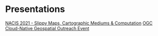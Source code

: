 # Presentations

[NACIS 2021 - Slippy Maps, Cartographic Mediums & Computation](./NACIS2021)
[OGC Cloud-Native Geospatial Outreach Event](./OGCCloudNativeGeo)
